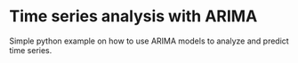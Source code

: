 # Time series analysis with ARIMA
Simple python example on how to use ARIMA models to analyze and predict time series.
